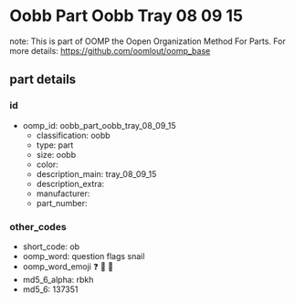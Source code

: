 # Oobb Part Oobb Tray 08 09 15  

note: This is part of OOMP the Oopen Organization Method For Parts. For more details: https://github.com/oomlout/oomp_base

##  part details





### id
* oomp_id: oobb_part_oobb_tray_08_09_15
  * classification: oobb
  * type: part
  * size: oobb
  * color: 
  * description_main: tray_08_09_15
  * description_extra: 
  * manufacturer: 
  * part_number: 

### other_codes
* short_code: ob
* oomp_word: question flags snail
* oomp_word_emoji :question: :flags: :snail:
* md5_6_alpha: rbkh
* md5_6: 137351